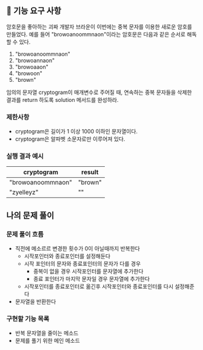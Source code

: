 ## 🚀 기능 요구 사항

암호문을 좋아하는 괴짜 개발자 브라운이 이번에는 중복 문자를 이용한 새로운 암호를 만들었다. 예를 들어 "browoanoommnaon"이라는 암호문은 다음과 같은 순서로 해독할 수 있다.

1. "browoanoommnaon"
2. "browoannaon"
3. "browoaaon"
4. "browoon"
5. "brown"

임의의 문자열 cryptogram이 매개변수로 주어질 때, 연속하는 중복 문자들을 삭제한 결과를 return 하도록 solution 메서드를 완성하라.

### 제한사항

- cryptogram은 길이가 1 이상 1000 이하인 문자열이다.
- cryptogram은 알파벳 소문자로만 이루어져 있다.

### 실행 결과 예시

| cryptogram | result |
| --- | --- |
| "browoanoommnaon" | "brown" |
| "zyelleyz" | "" |

## 나의 문제 풀이
### 문제 풀이 흐름
- 직전에 메소르르 변경한 횟수가 0이 아닐때까지 반복한다
    - 시작포인터와 종료포인터를 설정해둔다
    - 시작 포인터의 문자와 종료포인터의 문자가 다를 경우
        - 중복이 없을 경우 시작포인터를 문자열에 추가한다
        - 종료 포인터가 마지막 문자일 경우 문자열에 추가한다
    - 시작포인터를 종료포인터로 옮긴후 시작포인터와 종료포인터를 다시 설정해준다
- 문자열을 반환한다

### 구현할 기능 목록
- 반복 문자열을 줄이는 메소드
- 문제를 풀기 위한 메인 메소드